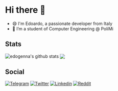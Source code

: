 
# Hi there 👋
- 😄 I'm Edoardo, a passionate developer from Italy
- 🌱 I’m a student of Computer Engineering @ PoliMi

## Stats
<img align="center" src="https://github-readme-stats.vercel.app/api?username=edogenna&show_icons=true&layout=compact&langs_count=8&title_color=a277ff&icon_color=ffca85&text_color=61ffca&bg_color=15141b&border_color=15141b" alt="edogenna's github stats" />

<img align="center" src="https://github-readme-stats.vercel.app/api/top-langs/?username=edogenna&show_icons=true&layout=compact&langs_count=8&title_color=a277ff&icon_color=ffca85&text_color=61ffca&bg_color=15141b&border_color=15141b" />



## Social
[![Telegram](https://img.shields.io/badge/Telegram-2CA5E0?style=for-the-badge&logo=telegram&logoColor=white)](https://t.me/edogenna)
[![Twitter](https://img.shields.io/badge/Twitter%20-%231DA1F2.svg?&style=for-the-badge&logo=Twitter&logoColor=white)](https://twitter.com/edogenna2)
[![Linkedin](https://img.shields.io/badge/linkedin%20-%230077B5.svg?&style=for-the-badge&logo=linkedin&logoColor=white)](https://www.linkedin.com/in/edoardogennaretti/)
[![Reddit](https://img.shields.io/badge/Reddit-FF4500?style=for-the-badge&logo=reddit&logoColor=white)](https://www.reddit.com/user/edogenna)



<!--
**edogenna/edogenna** is a ✨ _special_ ✨ repository because its `README.md` (this file) appears on your GitHub profile.

Here are some ideas to get you started:

- 🔭 I’m currently working on ...
- 🌱 I’m currently learning ...
- 👯 I’m looking to collaborate on ...
- 🤔 I’m looking for help with ...
- 💬 Ask me about ...
- 📫 How to reach me: ...
- 😄 Pronouns: ...
- ⚡ Fun fact: ...



### Connect with me:
<a href="https://twitter.com/edgenna2" target="blank"><img align="center" src="https://abs.twimg.com/favicons/twitter.2.ico" alt="edg" height="35" width="35" /></a>
<a href="https://t.me/edogenna" target="blank"><img align="center" src="https://telegram.org/img/favicon-32x32.png" alt="edg" height="35" width="35" /></a>
<a href="https://discordapp.com/users/589390548750565388" target="blank"><img align="center" src="https://discord.com/assets/847541504914fd33810e70a0ea73177e.ico" alt="edg" height="35" width="35" /></a>
<a href="https://www.linkedin.com/in/edoardogennaretti/" target="blank"><img align="center" src="https://static-exp2.licdn.com/sc/h/akt4ae504epesldzj74dzred8" alt="edg" height="35" width="35" /></a>

-->
